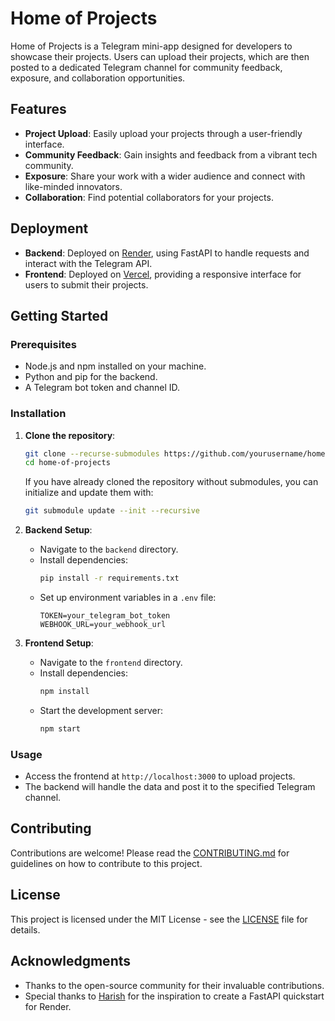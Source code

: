 # Home of Projects

Home of Projects is a Telegram mini-app designed for developers to showcase their projects. Users can upload their projects, which are then posted to a dedicated Telegram channel for community feedback, exposure, and collaboration opportunities.

## Features

- **Project Upload**: Easily upload your projects through a user-friendly interface.
- **Community Feedback**: Gain insights and feedback from a vibrant tech community.
- **Exposure**: Share your work with a wider audience and connect with like-minded innovators.
- **Collaboration**: Find potential collaborators for your projects.

## Deployment

- **Backend**: Deployed on [Render](https://render.com), using FastAPI to handle requests and interact with the Telegram API.
- **Frontend**: Deployed on [Vercel](https://vercel.com), providing a responsive interface for users to submit their projects.

## Getting Started

### Prerequisites

- Node.js and npm installed on your machine.
- Python and pip for the backend.
- A Telegram bot token and channel ID.

### Installation

1. **Clone the repository**:
   ```bash
   git clone --recurse-submodules https://github.com/yourusername/home-of-projects.git
   cd home-of-projects
   ```

   If you have already cloned the repository without submodules, you can initialize and update them with:
   ```bash
   git submodule update --init --recursive
   ```

2. **Backend Setup**:
   - Navigate to the `backend` directory.
   - Install dependencies:
     ```bash
     pip install -r requirements.txt
     ```
   - Set up environment variables in a `.env` file:
     ```
     TOKEN=your_telegram_bot_token
     WEBHOOK_URL=your_webhook_url
     ```

3. **Frontend Setup**:
   - Navigate to the `frontend` directory.
   - Install dependencies:
     ```bash
     npm install
     ```
   - Start the development server:
     ```bash
     npm start
     ```

### Usage

- Access the frontend at `http://localhost:3000` to upload projects.
- The backend will handle the data and post it to the specified Telegram channel.

## Contributing

Contributions are welcome! Please read the [CONTRIBUTING.md](CONTRIBUTING.md) for guidelines on how to contribute to this project.

## License

This project is licensed under the MIT License - see the [LICENSE](LICENSE) file for details.

## Acknowledgments

- Thanks to the open-source community for their invaluable contributions.
- Special thanks to [Harish](https://harishgarg.com) for the inspiration to create a FastAPI quickstart for Render.
